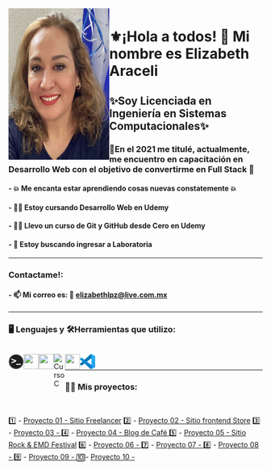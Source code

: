 <img align="left" src="foto.svg" width="200" height="300"/>


# ⚜️¡Hola a todos! 👋 Mi nombre es Elizabeth Araceli

## ✨Soy Licenciada en Ingeniería en Sistemas Computacionales✨

### 🦋En el 2021 me titulé, actualmente, me encuentro en capacitación en Desarrollo Web con el objetivo de convertirme en Full Stack 🦋 
#### - 💥 Me encanta estar aprendiendo cosas nuevas constatemente 💥

#### - 👩‍🎓 Estoy cursando Desarrollo Web en Udemy
#### - 👩‍🎓 Llevo un curso de Git y GitHub desde Cero en Udemy
#### - 🙏 Estoy buscando ingresar a Laboratoria
_________________________________________________________________________________________________

### Contactame!:

#### - 📫 Mi correo es: 📧 elizabethlpz@live.com.mx
_________________________________________________________________________________________________

### 🖥️ Lenguajes y 🛠️Herramientas que utilizo:

<br />
<img align="left" src="https://raw.githubusercontent.com/github/explore/80688e429a7d4ef2fca1e82350fe8e3517d3494d/topics/terminal/terminal.png" width="30" height="30"/>
<img align="left" src="https://raw.githubusercontent.com/jmnote/z-icons/master/svg/git.svg" width="30" height="30" />
<img align="left" src="https://raw.githubusercontent.com/jmnote/z-icons/master/svg/github.svg" width="30" height="30" />
<img align="left" alt="CursoC" width="22px" src="https://raw.githubusercontent.com/jmnote/z-icons/master/svg/c.svg" />
<img align="left" src="https://raw.githubusercontent.com/jmnote/z-icons/master/svg/java.svg" width="30" height="30" />
<img align="left" src="https://raw.githubusercontent.com/github/explore/80688e429a7d4ef2fca1e82350fe8e3517d3494d/topics/visual-studio-code/visual-studio-code.png" width="30" height="30"/>
<br />

___________________________________________________________________________________________________

### 👩‍💻 Mis proyectos:
<br />


1️⃣ - [Proyecto 01 - Sitio Freelancer](https://elizabeth-araceli-freelancer.netlify.app/)
2️⃣ - [Proyecto 02 - Sitio frontend Store](https://frontend-store-eli.netlify.app/)
3️⃣ - [Proyecto 03 - ]()
4️⃣ - [Proyecto 04 - Blog de Café ](https://blog-de-cafe-eli-crnl.netlify.app/)
5️⃣ - [Proyecto 05 - Sitio Rock & EMD Festival](https://rock-and-edm-festival-eli.netlify.app/)
6️⃣ - [Proyecto 06 - ]()
7️⃣ - [Proyecto 07 - ]()
8️⃣ - [Proyecto 08 - ]()
9️⃣ - [Proyecto 09 - ]()
🔟- [Proyecto 10 - ]()

<br />




